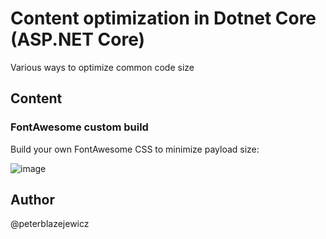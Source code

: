 # Content optimization in Dotnet Core (ASP.NET Core)

Various ways to optimize common code size

## Content

### FontAwesome custom build

Build your own FontAwesome CSS to minimize payload size:

![image](https://cloud.githubusercontent.com/assets/14539/25546647/4490be52-2c64-11e7-85f6-3f1fb6b9aae5.png)

## Author

@peterblazejewicz